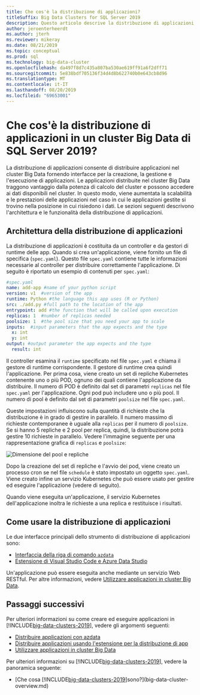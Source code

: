 ```yaml
---
title: Che cos'è la distribuzione di applicazioni?
titleSuffix: Big Data Clusters for SQL Server 2019
description: Questo articolo descrive la distribuzione di applicazioni in un cluster di Big data per SQL Server 2019.
author: jeroenterheerdt
ms.author: jterh
ms.reviewer: mikeray
ms.date: 08/21/2019
ms.topic: conceptual
ms.prod: sql
ms.technology: big-data-cluster
ms.openlocfilehash: da497f8d7c435a807ba530ae619ff91a6f2dff71
ms.sourcegitcommit: 5e838bdf705136f34d4d8b622740b0e643cb8d96
ms.translationtype: MT
ms.contentlocale: it-IT
ms.lasthandoff: 08/20/2019
ms.locfileid: "69653001"
---
```

# <a name="what-is-application-deployment-on-a-sql-server-2019-big-data-cluster"></a>Che cos'è la distribuzione di applicazioni in un cluster Big Data di SQL Server 2019?

La distribuzione di applicazioni consente di distribuire applicazioni nel cluster Big Data fornendo interfacce per la creazione, la gestione e l'esecuzione di applicazioni. Le applicazioni distribuite nel cluster Big Data traggono vantaggio dalla potenza di calcolo del cluster e possono accedere ai dati disponibili nel cluster. In questo modo, viene aumentata la scalabilità e le prestazioni delle applicazioni nel caso in cui le applicazioni gestite si trovino nella posizione in cui risiedono i dati.
Le sezioni seguenti descrivono l'architettura e le funzionalità della distribuzione di applicazioni.

## <a name="application-deployment-architecture"></a>Architettura della distribuzione di applicazioni

La distribuzione di applicazioni è costituita da un controller e da gestori di runtime delle app. Quando si crea un'applicazione, viene fornito un file di specifica (`spec.yaml`). Questo file `spec.yaml` contiene tutte le informazioni necessarie al controller per distribuire correttamente l'applicazione. Di seguito è riportato un esempio di contenuti per `spec.yaml`:

```yaml
#spec.yaml
name: add-app #name of your python script
version: v1  #version of the app
runtime: Python #the language this app uses (R or Python)
src: ./add.py #full path to the location of the app
entrypoint: add #the function that will be called upon execution
replicas: 1  #number of replicas needed
poolsize: 1  #the pool size that you need your app to scale
inputs:  #input parameters that the app expects and the type
  x: int
  y: int
output: #output parameter the app expects and the type
  result: int
```

Il controller esamina il `runtime` specificato nel file `spec.yaml` e chiama il gestore di runtime corrispondente. Il gestore di runtime crea quindi l'applicazione. Per prima cosa, viene creato un set di repliche Kubernetes contenente uno o più POD, ognuno dei quali contiene l'applicazione da distribuire. Il numero di POD è definito dal set di parametri `replicas` nel file `spec.yaml` per l'applicazione. Ogni pod può includere uno o più pool. Il numero di pool è definito dal set di parametri `poolsize` nel file `spec.yaml`.

Queste impostazioni influiscono sulla quantità di richieste che la distribuzione è in grado di gestire in parallelo. Il numero massimo di richieste contemporanee è uguale alla `replicas` per il numero di `poolsize`. Se si hanno 5 repliche e 2 pool per replica, quindi, la distribuzione potrà gestire 10 richieste in parallelo. Vedere l'immagine seguente per una rappresentazione grafica di `replicas` e `poolsize`:

![Dimensione del pool e repliche](media/big-data-cluster-create-apps/poolsize-vs-replicas.png)

Dopo la creazione del set di repliche e l'avvio dei pod, viene creato un processo cron se nel file `schedule` è stato impostato un oggetto `spec.yaml`. Viene creato infine un servizio Kubernetes che può essere usato per gestire ed eseguire l'applicazione (vedere di seguito).

Quando viene eseguita un'applicazione, il servizio Kubernetes dell'applicazione inoltra le richieste a una replica e restituisce i risultati.

## <a name="how-to-work-with-application-deployment"></a>Come usare la distribuzione di applicazioni

Le due interfacce principali dello strumento di distribuzione di applicazioni sono: 
- [Interfaccia della riga di comando `azdata`](big-data-cluster-create-apps.md)
- [Estensione di Visual Studio Code e Azure Data Studio](app-deployment-extension.md)

Un'applicazione può essere eseguita anche mediante un servizio Web RESTful. Per altre informazioni, vedere [Utilizzare applicazioni in cluster Big Data](big-data-cluster-consume-apps.md).

## <a name="next-steps"></a>Passaggi successivi

Per ulteriori informazioni su come creare ed eseguire applicazioni in [!INCLUDE[big-data-clusters-2019](../includes/ssbigdataclusters-ss-nover.md)], vedere gli argomenti seguenti:

- [Distribuire applicazioni con azdata](big-data-cluster-create-apps.md)
- [Distribuire applicazioni usando l'estensione per la distribuzione di app](app-deployment-extension.md)
- [Utilizzare applicazioni in cluster Big Data](big-data-cluster-consume-apps.md)

Per ulteriori informazioni su [!INCLUDE[big-data-clusters-2019](../includes/ssbigdataclusters-ss-nover.md)], vedere la panoramica seguente:

- [Che cosa [!INCLUDE[big-data-clusters-2019](../includes/ssbigdataclusters-ver15.md)]sono?](big-data-cluster-overview.md)
